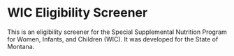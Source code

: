 # WIC Eligibility Screener

This is an eligibility screener for the Special Supplemental Nutrition Program for Women, Infants, and Children (WIC). It was developed for the State of Montana.
